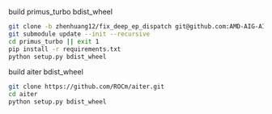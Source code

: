 build primus_turbo bdist_wheel
```bash
git clone -b zhenhuang12/fix_deep_ep_dispatch git@github.com:AMD-AIG-AIMA/Primus-Turbo.git
git submodule update --init --recursive
cd primus_turbo || exit 1
pip install -r requirements.txt
python setup.py bdist_wheel
```
build aiter bdist_wheel
```bash
git clone https://github.com/ROCm/aiter.git
cd aiter
python setup.py bdist_wheel
```
